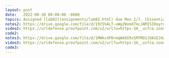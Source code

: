 ```yaml
---
layout: post
date:   2022-08-30 08:00:00 -0800
topics: Assigned [lab02](assignments/lab02.html) due Mon 2/7. [Essential C](http://cslibrary.stanford.edu/101/), [Makefiles](slides/make.html)
notes2: https://drive.google.com/file/d/19YIhALT-uWg2Wvmd7mcJAMI5I0oyrnfg/view?usp=sharing
video2: https://urldefense.proofpoint.com/v2/url?u=https-3A__usfca.zoom.us_rec_share_71p5s-5FltoYfaVl5ERl9ilmd9u1ZkpE6pSkwi-5FI3kn64eijgHOLtI4Bu0eHdGDHGK.ovY0opjvPsiWMyDT&d=DwMFAw&c=qgVugHHq3rzouXkEXdxBNQ&r=m_kj74_wYREst25SeYd3VZT3dlVY49Gcmu167aW541I&m=RdxE_fwbA4-wxCDWqLle5_c1nJrE2ATyeIF-ZWgyTUpo17SbuEGLtlBaCTh_vzCr&s=RxkXNKuDCwlmjaVXeQ8aLgdPJb1dwuS5eEcTjsAmdXk&e=
code2: 
notes3: https://drive.google.com/file/d/1MWkc4PBrmqWA9IRx5MTMO1JOASEJXwns/view?usp=sharing
video3: https://urldefense.proofpoint.com/v2/url?u=https-3A__usfca.zoom.us_rec_share_meQkoUr5cplZVjdiVleLlqZKEpSjqyQmj9qO8vD1w1RAC8UmCWosT2EjZCWYO0Oq.S2xiYQ-5Ff-2Dbr7Zg9Q&d=DwMFAw&c=qgVugHHq3rzouXkEXdxBNQ&r=m_kj74_wYREst25SeYd3VZT3dlVY49Gcmu167aW541I&m=bCmm2wKh-2v-YjDAx8MjpHRBT1umGSqqy5a0gLi7o1Ss6sIScQGNf8iLW_LOE7DC&s=Xh2v2kh1ccfinYOe5mgW_Tv4FIP0N457hdjtYiCrYrk&e=
code3: 
---
```

